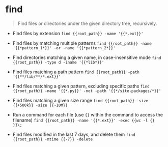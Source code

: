 # find
> Find files or directories under the given directory tree, recursively.

- Find files by extension
`find {{root_path}} -name '{{*.ext}}'`

- Find files by matching multiple patterns
`find {{root_path}} -name '{{*pattern_1*}}' -or -name '{{*pattern_2*}}'`

- Find directories matching a given name, in case-insensitive mode
`find {{root_path}} -type d -iname '{{*lib*}}'`

- Find files matching a path pattern
`find {{root_path}} -path '{{**/lib/**/*.ext}}'`

- Find files matching a given pattern, excluding specific paths
`find {{root_path}} -name '{{*.py}}' -not -path '{{*/site-packages/*}}'`

- Find files matching a given size range
`find {{root_path}} -size {{+500k}} -size {{-10M}}`

- Run a command for each file (use `{}` within the command to access the filename)
`find {{root_path}} -name '{{*.ext}}' -exec {{wc -l {} }}\;`

- Find files modified in the last 7 days, and delete them
`find {{root_path}} -mtime {{-7}} -delete`
